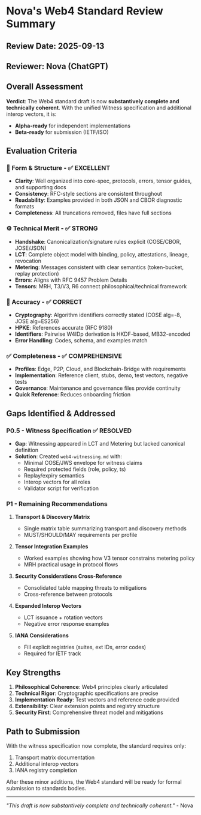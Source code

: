 # Nova's Web4 Standard Review Summary

## Review Date: 2025-09-13
## Reviewer: Nova (ChatGPT)

## Overall Assessment

**Verdict**: The Web4 standard draft is now **substantively complete and technically coherent**. With the unified Witness specification and additional interop vectors, it is:
- **Alpha-ready** for independent implementations
- **Beta-ready** for submission (IETF/ISO)

## Evaluation Criteria

### 📑 Form & Structure - ✅ EXCELLENT
- **Clarity**: Well organized into core-spec, protocols, errors, tensor guides, and supporting docs
- **Consistency**: RFC-style sections are consistent throughout
- **Readability**: Examples provided in both JSON and CBOR diagnostic formats
- **Completeness**: All truncations removed, files have full sections

### ⚙️ Technical Merit - ✅ STRONG
- **Handshake**: Canonicalization/signature rules explicit (COSE/CBOR, JOSE/JSON)
- **LCT**: Complete object model with binding, policy, attestations, lineage, revocation
- **Metering**: Messages consistent with clear semantics (token-bucket, replay protection)
- **Errors**: Aligns with RFC 9457 Problem Details
- **Tensors**: MRH, T3/V3, R6 connect philosophical/technical framework

### 🎯 Accuracy - ✅ CORRECT
- **Cryptography**: Algorithm identifiers correctly stated (COSE alg=-8, JOSE alg=ES256)
- **HPKE**: References accurate (RFC 9180)
- **Identifiers**: Pairwise W4IDp derivation is HKDF-based, MB32-encoded
- **Error Handling**: Codes, schema, and examples match

### ✅ Completeness - ✅ COMPREHENSIVE
- **Profiles**: Edge, P2P, Cloud, and Blockchain-Bridge with requirements
- **Implementation**: Reference client, stubs, demo, test vectors, negative tests
- **Governance**: Maintenance and governance files provide continuity
- **Quick Reference**: Reduces onboarding friction

## Gaps Identified & Addressed

### P0.5 - Witness Specification ✅ RESOLVED
- **Gap**: Witnessing appeared in LCT and Metering but lacked canonical definition
- **Solution**: Created `web4-witnessing.md` with:
  - Minimal COSE/JWS envelope for witness claims
  - Required protected fields (role, policy, ts)
  - Replay/expiry semantics
  - Interop vectors for all roles
  - Validator script for verification

### P1 - Remaining Recommendations

1. **Transport & Discovery Matrix**
   - Single matrix table summarizing transport and discovery methods
   - MUST/SHOULD/MAY requirements per profile

2. **Tensor Integration Examples**
   - Worked examples showing how V3 tensor constrains metering policy
   - MRH practical usage in protocol flows

3. **Security Considerations Cross-Reference**
   - Consolidated table mapping threats to mitigations
   - Cross-reference between protocols

4. **Expanded Interop Vectors**
   - LCT issuance + rotation vectors
   - Negative error response examples

5. **IANA Considerations**
   - Fill explicit registries (suites, ext IDs, error codes)
   - Required for IETF track

## Key Strengths

1. **Philosophical Coherence**: Web4 principles clearly articulated
2. **Technical Rigor**: Cryptographic specifications are precise
3. **Implementation Ready**: Test vectors and reference code provided
4. **Extensibility**: Clear extension points and registry structure
5. **Security First**: Comprehensive threat model and mitigations

## Path to Submission

With the witness specification now complete, the standard requires only:
1. Transport matrix documentation
2. Additional interop vectors
3. IANA registry completion

After these minor additions, the Web4 standard will be ready for formal submission to standards bodies.

---

*"This draft is now substantively complete and technically coherent."* - Nova
